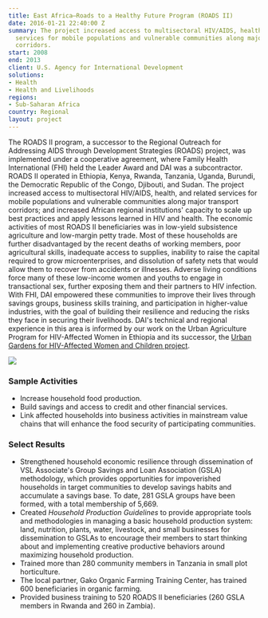 ```yaml
---
title: East Africa—Roads to a Healthy Future Program (ROADS II)
date: 2016-01-21 22:40:00 Z
summary: The project increased access to multisectoral HIV/AIDS, health, and related
  services for mobile populations and vulnerable communities along major transport
  corridors.
start: 2008
end: 2013
client: U.S. Agency for International Development
solutions:
- Health
- Health and Livelihoods
regions:
- Sub-Saharan Africa
country: Regional
layout: project
---
```


The ROADS II program, a successor to the Regional Outreach for Addressing AIDS through Development Strategies (ROADS) project, was implemented under a cooperative agreement, where Family Health International (FHI) held the Leader Award and DAI was a subcontractor. ROADS II operated in Ethiopia, Kenya, Rwanda, Tanzania, Uganda, Burundi, the Democratic Republic of the Congo, Djibouti, and Sudan. The project increased access to multisectoral HIV/AIDS, health, and related services for mobile populations and vulnerable communities along major transport corridors; and increased African regional institutions' capacity to scale up best practices and apply lessons learned in HIV and health. The economic activities of most ROADS II beneficiaries was in low-yield subsistence agriculture and low-margin petty trade. Most of these households are further disadvantaged by the recent deaths of working members, poor agricultural skills, inadequate access to supplies, inability to raise the capital required to grow microenterprises, and dissolution of safety nets that would allow them to recover from accidents or illnesses. Adverse living conditions force many of these low-income women and youths to engage in transactional sex, further exposing them and their partners to HIV infection. With FHI, DAI empowered these communities to improve their lives through savings groups, business skills training, and participation in higher-value industries, with the goal of building their resilience and reducing the risks they face in securing their livelihoods. DAI's technical and regional experience in this area is informed by our work on the Urban Agriculture Program for HIV-Affected Women in Ethiopia and its successor, the [Urban Gardens for HIV-Affected Women and Children project][1].

![][2]

###  Sample Activities

* Increase household food production.
* Build savings and access to credit and other financial services.
* Link affected households into business activities in mainstream value chains that will enhance the food security of participating communities.

###  Select Results

* Strengthened household economic resilience through dissemination of VSL Associate's Group Savings and Loan Association (GSLA) methodology, which provides opportunities for impoverished households in target communities to develop savings habits and accumulate a savings base. To date, 281 GSLA groups have been formed, with a total membership of 5,669.
* Created _Household Production Guidelines_ to provide appropriate tools and methodologies in managing a basic household production system: land, nutrition, plants, water, livestock, and small businesses for dissemination to GSLAs to encourage their members to start thinking about and implementing creative productive behaviors around maximizing household production.
* Trained more than 280 community members in Tanzania in small plot horticulture.
* The local partner, Gako Organic Farming Training Center, has trained 600 beneficiaries in organic farming.
* Provided business training to 520 ROADS II beneficiaries (260 GSLA members in Rwanda and 260 in Zambia).

[1]: /our-work/projects/ethiopia—urban-gardens-program-hiv-affected-women-and-children-ugp
[2]: https://assetify-dai.com/projects/ZambiaROADS.jpg